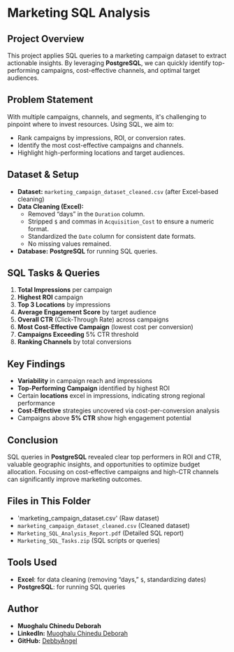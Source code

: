 # Marketing SQL Analysis

## Project Overview
This project applies SQL queries to a marketing campaign dataset to extract actionable insights. By leveraging **PostgreSQL**, we can quickly identify top-performing campaigns, cost-effective channels, and optimal target audiences.

## Problem Statement
With multiple campaigns, channels, and segments, it's challenging to pinpoint where to invest resources. Using SQL, we aim to:
- Rank campaigns by impressions, ROI, or conversion rates.
- Identify the most cost-effective campaigns and channels.
- Highlight high-performing locations and target audiences.

## Dataset & Setup
- **Dataset:** `marketing_campaign_dataset_cleaned.csv` (after Excel-based cleaning)  
- **Data Cleaning (Excel):**  
  - Removed “days” in the `Duration` column.  
  - Stripped `$` and commas in `Acquisition_Cost` to ensure a numeric format.  
  - Standardized the `Date` column for consistent date formats.  
  - No missing values remained.  
- **Database:** **PostgreSQL** for running SQL queries.

## SQL Tasks & Queries
1. **Total Impressions** per campaign  
2. **Highest ROI** campaign  
3. **Top 3 Locations** by impressions  
4. **Average Engagement Score** by target audience  
5. **Overall CTR** (Click-Through Rate) across campaigns  
6. **Most Cost-Effective Campaign** (lowest cost per conversion)  
7. **Campaigns Exceeding** 5% CTR threshold  
8. **Ranking Channels** by total conversions

## Key Findings
- **Variability** in campaign reach and impressions  
- **Top-Performing Campaign** identified by highest ROI  
- Certain **locations** excel in impressions, indicating strong regional performance  
- **Cost-Effective** strategies uncovered via cost-per-conversion analysis  
- Campaigns above **5% CTR** show high engagement potential

## Conclusion
SQL queries in **PostgreSQL** revealed clear top performers in ROI and CTR, valuable geographic insights, and opportunities to optimize budget allocation. Focusing on cost-effective campaigns and high-CTR channels can significantly improve marketing outcomes.

## Files in This Folder
- 'marketing_campaign_dataset.csv' (Raw dataset)
- `marketing_campaign_dataset_cleaned.csv` (Cleaned dataset)
- `Marketing_SQL_Analysis_Report.pdf` (Detailed SQL report)
- `Marketing_SQL_Tasks.zip` (SQL scripts or queries)

## Tools Used
- **Excel**: for data cleaning (removing “days,” `$`, standardizing dates)  
- **PostgreSQL**: for running SQL queries

## Author
- **Muoghalu Chinedu Deborah**  
- **LinkedIn:** [Muoghalu Chinedu Deborah](https://www.linkedin.com/in/chinedu-muoghalu-321979b9)  
- **GitHub:** [DebbyAngel](https://github.com/DebbyAngel)

